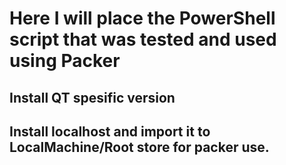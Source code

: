 # Here I will place the PowerShell script that was tested and used using Packer

## Install QT spesific version

## Install localhost and import it to LocalMachine/Root store for packer use.
